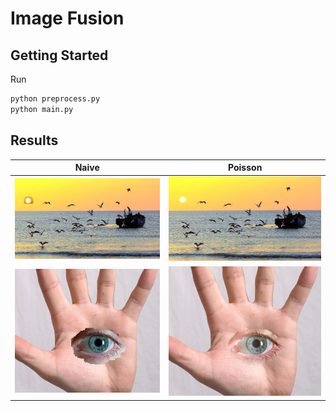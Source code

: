 # Image Fusion

## Getting Started

Run

```bash
python preprocess.py
python main.py
```

## Results

| Naive                    | Poisson                    |
| ------------------------ | -------------------------- |
| ![](outputs/1/naive.jpg) | ![](outputs/1/poisson.jpg) |
| ![](outputs/2/naive.jpg) | ![](outputs/2/poisson.jpg) |

